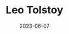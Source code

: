 ---
title: "Leo Tolstoy"
cc-type: person
born-on: 1828-09-09
date: 2023-06-07
died-on: 1910-11-20
hashtag: leo-tolstoy
tags:
  - Russian
  - writer
  - human being
  - dead at the moment
---